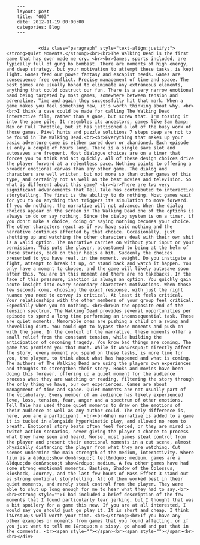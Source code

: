 
        ---
        layout: post
        title: "003"
        date: 2012-11-19 00:00:00 
        categories: Blog
        ---

        
				<div class="paragraph" style="text-align:justify;"><strong>Quiet Moments.</strong><br><br>The Walking Dead is the first game that has ever made me cry. <br><br>Games, sports included, are typically full of gung ho bombast. There are moments of high energy, and deep strategy, but your motivation to attempt these tasks, is kept light. Games feed our power fantasy and escapist needs. Games are consequence free conflict. Precise management of time and space. The best games are usually honed to eliminate any extraneous elements, anything that could obstruct our fun. There is a very narrow emotional band being targeted by most games, somewhere between tension and adrenaline. Time and again they successfully hit that mark. When a game makes you feel something new, it's worth thinking about why. <br><br>I think a case could be made for calling The Walking Dead interactive film, rather than a game, but screw that. I'm tossing it into the game pile. It resembles its ancestors, games like Sam &amp; Max or Full Throttle, but it has jettisoned a lot of the busy work of those games. Pixel hunts and puzzle solutions 7 steps deep are not to be found in The Walking Dead.<br><br>Everything that makes up your basic adventure game is either pared down or abandoned. Each episode is only a couple of hours long. There is a single save slot and autosaves are frequent. Most dialogue choices are on a timer that forces you to think and act quickly. All of these design choices drive the player forward at a relentless pace. Nothing points to offering a broader emotional canvas than any other game. The dialog and characters are well written, but not more so than other games of this type, and certainly not as well as the best movies and television. So what is different about this game? <br><br>There are two very significant advancements that Tell Tale has contributed to interactive storytelling. The first is the ability to do nothing. Most games wait for you to do anything that triggers its simulation to move forward. If you do nothing, the narrative will not advance. When the dialog choices appear on the screen in The Walking Dead one of the options is always to do or say nothing. Since the dialog system is on a timer, if you don't make a choice, doing or saying nothing becomes your choice. The other characters react as if you have said nothing and the narrative continues affected by that choice. Occasionally, just shutting up and watching the other characters deal with their own shit is a valid option. The narrative carries on without your input or your permission. This puts the player, accustomed to being at the helm of these stories, back on their heels a bit. Suddenly the choices presented to you have real, in the moment, weight. Do you instigate a fight, attempt to break it up, or stand back and watch it happen. You only have a moment to choose, and the game will likely autosave soon after this. You are in this moment and there are no takebacks. In the face of this pressure, inaction is always an option. You quickly gain acute insight into every secondary characters motivations. When those few seconds come, choosing the exact response, with just the right nuance you need to convey is critical. At least it feels critical. Your relationships with the other members of your group feel critical. Especially when you do nothing. <br><br>On the opposite end of the tension spectrum, The Walking Dead provides several opportunities per episode to spend a long time performing an inconsequential task. These are quiet moments. Memorable ones are pushing a child on a swing and shovelling dirt. You could opt to bypass these moments and push on with the game. In the context of the narrative, these moments offer a small relief from the constant tension, while building the anticipation of oncoming tragedy. You know bad things are coming. The game has promised you that much. While it won&rsquo;t directly affect the story, every moment you spend on these tasks, is more time for you, the player, to think about what has happened and what is coming. The authors of The Walking Dead are using the players own experiences and thoughts to strengthen their story. Books and movies have been doing this forever, offering up a quiet moment for the audience process what they are watching or reading, filtering the story through the only thing we have, our own experiences. Games are about management of time and space. Quiet moments are not usually part of the vocabulary. Every member of an audience has likely experienced love, loss, tension, fear, anger and a spectrum of other emotions. Tell Tale has used those quiet moments to draw on the emotions of their audience as well as any author could. The only difference is, here, you are a participant. <br><br>When narrative is added to a game it is tucked in alongside hyperkinetic play, and allowed no room to breath. Emotional story beats often feel forced, or they are mired in twitch action scenarios, never giving the player a chance to process what they have seen and heard. Worse, most games steal control from the player and present their emotional moments in a cut scene, almost physically distancing the player from what they are watching. Cut scenes undermine the main strength of the medium, interactivity. Where film is a &ldquo;show don&rsquo;t tell&rdquo; medium, games are a &ldquo;do don&rsquo;t show&rdquo; medium. A few other games have had some strong emotional moments. Bastion, Shadow of the Colossus, Bioshock, Journey, and the last few hours of Mass Effect 3 stand out as strong emotional storytelling. All of them worked best in their quiet moments, and rarely steal control from the player. They were able to shut up long enough for me to hear what they had to say.<br><br><strong style="">I had included a brief description of the few moments that I found particularly tear jerking, but I thought that was a bit spoilery for a game this new. If you are at all interested, I would say you should just go play it. It is short and cheap. I think it&rsquo;s well worth your time. <br></strong><br>If you have any other examples or moments from games that you found affecting, or if you just want to tell me I&rsquo;m a sissy, go ahead and put that in the comments. <br><span style=""></span><br><span style=""></span><br><br></div>

		
        
